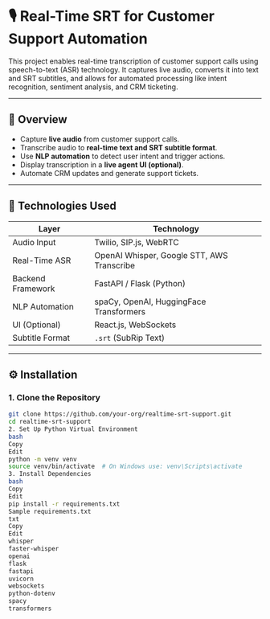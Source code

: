 # 🎙️ Real-Time SRT for Customer Support Automation

This project enables real-time transcription of customer support calls using speech-to-text (ASR) technology. It captures live audio, converts it into text and SRT subtitles, and allows for automated processing like intent recognition, sentiment analysis, and CRM ticketing.

---

## 📌 Overview

- Capture **live audio** from customer support calls.
- Transcribe audio to **real-time text and SRT subtitle format**.
- Use **NLP automation** to detect user intent and trigger actions.
- Display transcription in a **live agent UI (optional)**.
- Automate CRM updates and generate support tickets.

---

## 🧰 Technologies Used

| Layer               | Technology                              |
|---------------------|------------------------------------------|
| Audio Input         | Twilio, SIP.js, WebRTC                   |
| Real-Time ASR       | OpenAI Whisper, Google STT, AWS Transcribe |
| Backend Framework   | FastAPI / Flask (Python)                 |
| NLP Automation      | spaCy, OpenAI, HuggingFace Transformers  |
| UI (Optional)       | React.js, WebSockets                     |
| Subtitle Format     | `.srt` (SubRip Text)                     |

---

## ⚙️ Installation

### 1. Clone the Repository

```bash
git clone https://github.com/your-org/realtime-srt-support.git
cd realtime-srt-support
2. Set Up Python Virtual Environment
bash
Copy
Edit
python -m venv venv
source venv/bin/activate  # On Windows use: venv\Scripts\activate
3. Install Dependencies
bash
Copy
Edit
pip install -r requirements.txt
Sample requirements.txt
txt
Copy
Edit
whisper
faster-whisper
openai
flask
fastapi
uvicorn
websockets
python-dotenv
spacy
transformers